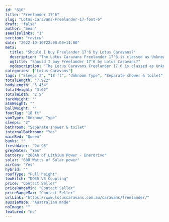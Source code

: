 ```yaml
---
id: "610"
title: "Freelander 17'6"
slug: "Lotus-Caravans-Freelander-17-foot-6"
draft: "false"
author: "Sean"
seealsolinks: "1"
section: "review"
date: "2022-10-10T22:00:09+11:00"
meta:
  title: "Should I buy Freelander 17'6 by Lotus Caravans?"
  description: "The Lotus Caravans Freelander 17'6 is classed as Unknown Type, and sleeps 2 people. It is Australian made and comes in at 18 ft. It generally has Separate shower & toilet."
  ogtitle: "Should I buy Freelander 17'6 by Lotus Caravans?"
  ogdescription: "The Lotus Caravans Freelander 17'6 is classed as Unknown Type, and sleeps 2 people. It is Australian made and comes in at 18 ft. It generally has Separate shower & toilet."
categories: ["Lotus Caravans"]
tags: ["Sleeps 2", "18 ft", "Unknown Type", "Separate shower & toilet", "Full height", "Price Unknown"]
totalLength: "7.922"
bodyLength: "5.434"
totalHeight: "3.02"
totalWidth: "2.5"
tareWeight: ""
atmWeight: ""
ballWeight: ""
footTag: "18 ft"
vanType: "Unknown Type"
sleeps: "2"
bathroom: "Separate shower & toilet"
internalBathroom: "Yes"
mainBed: "Queen"
bunks: ""
freshWater: "2x 95"
greyWater: "Yes"
battery: "200Ah of Lithium Power - Enerdrive"
solar: "600 Watts of Solar power"
airCon: "Yes"
hybrid: ""
roofType: "Full height"
towHitch: "DO35 V3 Coupling"
price: "Contact Seller"
priceRangeMin: "Contact Seller"
priceRangeMax: "Contact Seller"
urlLink: "https://www.lotuscaravans.com.au/caravans/freelander/"
aussieMade: "Australian made"
noImage: ""
featured: "no"
---
```

